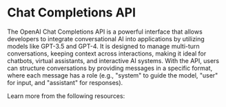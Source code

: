 # Chat Completions API

The OpenAI Chat Completions API is a powerful interface that allows developers to integrate conversational AI into applications by utilizing models like GPT-3.5 and GPT-4. It is designed to manage multi-turn conversations, keeping context across interactions, making it ideal for chatbots, virtual assistants, and interactive AI systems. With the API, users can structure conversations by providing messages in a specific format, where each message has a role (e.g., "system" to guide the model, "user" for input, and "assistant" for responses).

Learn more from the following resources:

